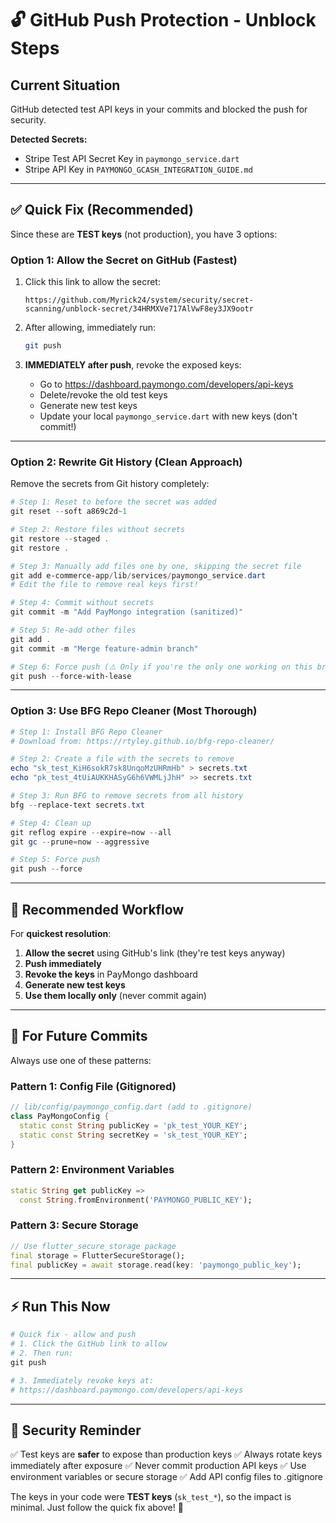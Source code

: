 # 🔓 GitHub Push Protection - Unblock Steps

## Current Situation

GitHub detected test API keys in your commits and blocked the push for security.

**Detected Secrets:**
- Stripe Test API Secret Key in `paymongo_service.dart`
- Stripe API Key in `PAYMONGO_GCASH_INTEGRATION_GUIDE.md`

---

## ✅ Quick Fix (Recommended)

Since these are **TEST keys** (not production), you have 3 options:

### **Option 1: Allow the Secret on GitHub (Fastest)**

1. Click this link to allow the secret:
   ```
   https://github.com/Myrick24/system/security/secret-scanning/unblock-secret/34HRMXVe717AlVwF8ey3JX9ootr
   ```

2. After allowing, immediately run:
   ```bash
   git push
   ```

3. **IMMEDIATELY after push**, revoke the exposed keys:
   - Go to https://dashboard.paymongo.com/developers/api-keys
   - Delete/revoke the old test keys
   - Generate new test keys
   - Update your local `paymongo_service.dart` with new keys (don't commit!)

---

### **Option 2: Rewrite Git History (Clean Approach)**

Remove the secrets from Git history completely:

```powershell
# Step 1: Reset to before the secret was added
git reset --soft a869c2d~1

# Step 2: Restore files without secrets
git restore --staged .
git restore .

# Step 3: Manually add files one by one, skipping the secret file
git add e-commerce-app/lib/services/paymongo_service.dart
# Edit the file to remove real keys first!

# Step 4: Commit without secrets
git commit -m "Add PayMongo integration (sanitized)"

# Step 5: Re-add other files
git add .
git commit -m "Merge feature-admin branch"

# Step 6: Force push (⚠️ Only if you're the only one working on this branch)
git push --force-with-lease
```

---

### **Option 3: Use BFG Repo Cleaner (Most Thorough)**

```powershell
# Step 1: Install BFG Repo Cleaner
# Download from: https://rtyley.github.io/bfg-repo-cleaner/

# Step 2: Create a file with the secrets to remove
echo "sk_test_KiH6sokR7sk8UnqoMzUHRmHb" > secrets.txt
echo "pk_test_4tUiAUKKHASyG6h6VWMLjJhH" >> secrets.txt

# Step 3: Run BFG to remove secrets from all history
bfg --replace-text secrets.txt

# Step 4: Clean up
git reflog expire --expire=now --all
git gc --prune=now --aggressive

# Step 5: Force push
git push --force
```

---

## 🎯 Recommended Workflow

For **quickest resolution**:

1. **Allow the secret** using GitHub's link (they're test keys anyway)
2. **Push immediately**
3. **Revoke the keys** in PayMongo dashboard
4. **Generate new test keys**
5. **Use them locally only** (never commit again)

---

## 📝 For Future Commits

Always use one of these patterns:

### Pattern 1: Config File (Gitignored)
```dart
// lib/config/paymongo_config.dart (add to .gitignore)
class PayMongoConfig {
  static const String publicKey = 'pk_test_YOUR_KEY';
  static const String secretKey = 'sk_test_YOUR_KEY';
}
```

### Pattern 2: Environment Variables
```dart
static String get publicKey => 
  const String.fromEnvironment('PAYMONGO_PUBLIC_KEY');
```

### Pattern 3: Secure Storage
```dart
// Use flutter_secure_storage package
final storage = FlutterSecureStorage();
final publicKey = await storage.read(key: 'paymongo_public_key');
```

---

## ⚡ Run This Now

```powershell
# Quick fix - allow and push
# 1. Click the GitHub link to allow
# 2. Then run:
git push

# 3. Immediately revoke keys at:
# https://dashboard.paymongo.com/developers/api-keys
```

---

## 🔐 Security Reminder

✅ Test keys are **safer** to expose than production keys
✅ Always rotate keys immediately after exposure
✅ Never commit production API keys
✅ Use environment variables or secure storage
✅ Add API config files to .gitignore

The keys in your code were **TEST keys** (`sk_test_*`), so the impact is minimal. Just follow the quick fix above! 🚀
